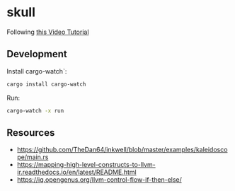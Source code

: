 # skull

Following [this Video Tutorial](https://www.youtube.com/watch?v=XOOBL3bhFHs&list=PLkpGh2gaaueyzEAn07jf44LdscDeWRyzy&index=1)

## Development

Install cargo-watch`:

```bash
cargo install cargo-watch
```

Run:

```bash
cargo-watch -x run
```

## Resources

- https://github.com/TheDan64/inkwell/blob/master/examples/kaleidoscope/main.rs
- https://mapping-high-level-constructs-to-llvm-ir.readthedocs.io/en/latest/README.html
- https://iq.opengenus.org/llvm-control-flow-if-then-else/